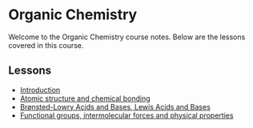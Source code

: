 # Organic Chemistry

Welcome to the Organic Chemistry course notes. Below are the lessons covered in this course.

## Lessons

- [Introduction](./lesson-1_17-09-2024-introduction.md)
- [Atomic structure and chemical bonding](./lesson-2_19-09-2024.md)
- [Brønsted-Lowry Acids and Bases, Lewis Acids and Bases](./lesson-3_20-09-2024.md)
- [Functional groups, intermolecular forces and physical properties](./lesson-3_21-10-2024.md)
